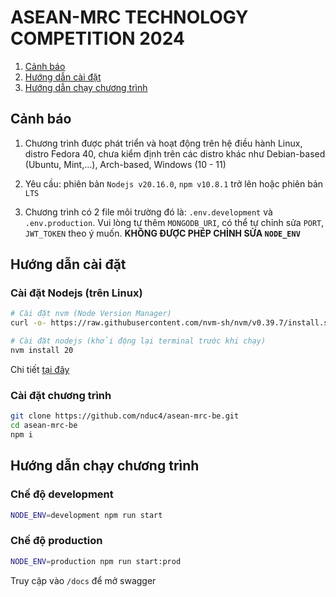 # ASEAN-MRC TECHNOLOGY COMPETITION 2024

1. [Cảnh báo](README.md#cảnh-báo)
2. [Hướng dẫn cài đặt](README.md#hướng-dẫn-cài-đặt)
3. [Hướng dẫn chạy chương trình](README.md#hướng-dẫn-chạy-chương-trình)

## Cảnh báo

1. Chương trình được phát triển và hoạt động trên hệ điều hành Linux, distro Fedora 40, chưa kiểm định trên các distro khác như Debian-based (Ubuntu, Mint,...), Arch-based, Windows (10 - 11)

2. Yêu cầu: phiên bản `Nodejs v20.16.0`, `npm v10.8.1` trở lên hoặc phiên bản `LTS`

3. Chương trình có 2 file môi trường đó là: `.env.development` và `.env.production`. Vui lòng tự thêm `MONGODB_URI`, có thể tự chỉnh sửa `PORT`, `JWT_TOKEN` theo ý muốn. **KHÔNG ĐƯỢC PHÉP CHỈNH SỬA `NODE_ENV`**

## Hướng dẫn cài đặt

### Cài đặt Nodejs (trên Linux)

```bash
# Cài đặt nvm (Node Version Manager) 
curl -o- https://raw.githubusercontent.com/nvm-sh/nvm/v0.39.7/install.sh | bash

# Cài đặt nodejs (khởi động lại terminal trước khi chạy)
nvm install 20
```

Chi tiết [tại đây](https://nodejs.org/en/download/package-manager)

### Cài đặt chương trình

```bash
git clone https://github.com/nduc4/asean-mrc-be.git
cd asean-mrc-be
npm i
```

## Hướng dẫn chạy chương trình

### Chế độ development

```bash
NODE_ENV=development npm run start
```

### Chế độ production

```bash
NODE_ENV=production npm run start:prod
```

Truy cập vào `/docs` để mở swagger
